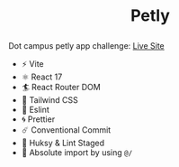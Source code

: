 # <p align="center"> Petly </p>

Dot campus petly app challenge:
[Live Site](https://petlly.iamstarcode.com/)
- ⚡️ Vite
- ⚛️ React 17
- 🏄 React Router DOM
- 💨 Tailwind CSS
- 🔨 Eslint
- 🌀 Prettier
- ☄️ Conventional Commit
- 📡 Huksy & Lint Staged
- 🎯 Absolute import by using `@/`
